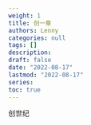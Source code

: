 ```yaml
---
weight: 1
title: 创一章
authors: Lenny
categories: null
tags: []
description: 
draft: false
date: "2022-08-17"
lastmod: "2022-08-17"
series:
toc: true
---
```



创世纪


